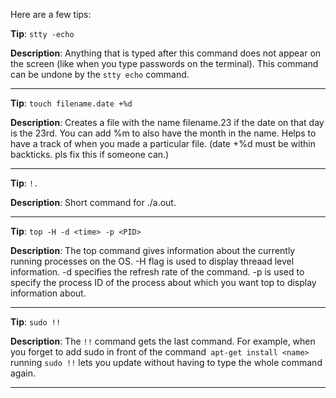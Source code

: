 Here are a few tips:

**Tip**: `stty -echo`

**Description**: Anything that is typed after this command does not appear on the screen (like when you type passwords on the terminal). This command can be undone by the `stty echo` command.

----

**Tip**: `touch filename.date +%d`

**Description**: Creates a file with the name filename.23 if the date on that day is the 23rd. You can add %m to also have the month in the name. Helps to have a track of when you made a particular file. (date +%d must be within backticks. pls fix this if someone can.)

----

**Tip**: `!.`

**Description**: Short command for ./a.out.

----

**Tip**: `top -H -d <time> -p <PID>`

**Description**: The top command gives information about the currently running processes on the OS. -H flag is used to display threaad level information. -d <time> specifies the refresh rate of the command. -p <PID> is used to specify the process ID of the process about which you want top to display information about. 

----

**Tip**: `sudo !!`

**Description**: The `!!` command gets the last command. For example, when you forget to add sudo in front of the command` apt-get install <name>` running `sudo !!` lets you update without having to type the whole command again.

----
